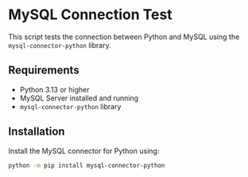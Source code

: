# MySQL Connection Test

This script tests the connection between Python and MySQL using the `mysql-connector-python` library.

## Requirements
- Python 3.13 or higher
- MySQL Server installed and running
- `mysql-connector-python` library

## Installation

Install the MySQL connector for Python using:

```bash
python -m pip install mysql-connector-python
